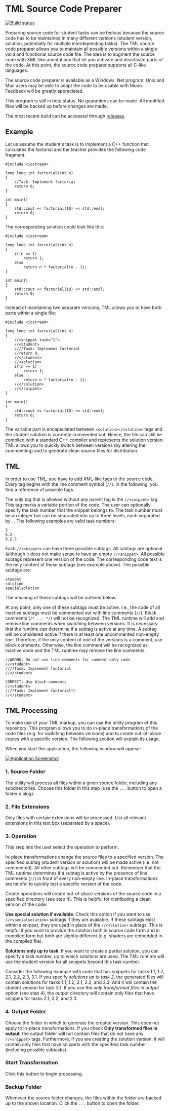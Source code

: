 TML Source Code Preparer
==

[![Build status](https://ci.appveyor.com/api/projects/status/c3kga7i87nv5qios?svg=true)](https://ci.appveyor.com/project/NSchertler/tmlsourcecodepreparer)

Preparing source code for student tasks can be tedious because the source code has to be maintained in many different versions (student version, solution, potentially for multiple interdepending tasks).
The TML source code preparer allows you to maintain all possible versions within a single valid and functional source code file.
The idea is to augment the source code with XML-like annotations that let you activate and deactivate parts of the code.
At this point, the source code preparer supports all C-like languages.

The source code preparer is available as a Windows .Net program.
Unix and Mac users may be able to adapt the code to be usable with Mono.
Feedback will be greatly appreciated.

This program is still in beta status.
No guarantees can be made.
All modified files will be backed up before changes are made.

The most recent build can be accessed through [releases](http://github.com/NSchertler/TMLSourceCodePreparer/releases/latest).

Example
--

Let us assume the student's task is to implement a C++ function that calculates the factorial and the teacher provides the following code fragment:

	#include <iostream>

	long long int factorial(int n)
	{
		//Task: Implement factorial
		return 0;
	}

	int main()
	{
		std::cout << factorial(10) << std::endl;
		return 0;
	}
	
The corresponding solution could look like this:

	#include <iostream>

	long long int factorial(int n)
	{
		if(n <= 1)
			return 1;
		else
			return n * factorial(n - 1);
	}

	int main()
	{
		std::cout << factorial(10) << std::endl;
		return 0;
	}
	
Instead of maintaining two separate versions, TML allows you to have both parts within a single file:

	#include <iostream>
	
	long long int factorial(int n)
	{
		//<snippet task="1">
		//<student>
		////Task: Implement factorial
		//return 0;
		//</student>
		//<solution>
		if(n <= 1)
			return 1;
		else
			return n * factorial(n - 1);
		//</solution>
		//</snippet>
	}

	int main()
	{
		std::cout << factorial(10) << std::endl;
		return 0;
	}
The variable part is encapsulated between `<solution></solution>` tags and the student solution is currently commented out.
Hence, the file can still be compiled with a standard C++ compiler and represents the solution version.
TML allows you to quickly switch between versions (by altering the commenting) and to generate clean source files for distribution.

TML
-

In order to use TML, you have to add XML-like tags to the source code.
Every tag begins with the line comment symbol (`//`).
In the following, you find a reference of possible tags.

The only tag that is allowed without any parent tag is the `//<snippet>` tag.
This tag marks a variable portion of the code.
The user can optionally specify the task number that the snippet belongs to.
The task number must be an integer but can be separated into up to three levels, each separated by `.`.
The following examples are valid task numbers:

    3
	6.2
	9.2.5
	
Each `//<snippet>` can have three possible subtags.
All subtags are optional (although it does not make sense to have an empty `//<snippet>`.
All possible subtags represent one version of the code.
The corresponding code text is the only content of these subtags (see example above).
The possible subtags are:

    student
	solution
	specialsolution
The meaning of these subtags will be outlined below.
	
At any point, only one of these subtags must be active.
I.e., the code of all inactive subtags must be commented out with line comments (`//`).
Block comments (`/* ... */`) will not be recognized.
The TML runtime will add and remove line comments when switching between versions.
It is necessary that the runtime can determine if a subtag is active at any time.
A subtag will be considered active if there is at least one uncommented non-empty line.
Therefore, if the only content of one of the versions is a comment, use block comments.
Otherwise, the line comment will be recognized as inactive code and the TML runtime may remove the line comments:

	//WRONG: Do not use line comments for comment-only code
    //<student>
	////Task: Implement factorial
	//</student>
	
	CORRECT: Use block-comments
	//<student>
	///*Task: Implement factorial*/
	//</student>

TML Processing
-

To make use of your TML markup, you can use the utility program of this repository.
This program allows you to do in-place transformations of the code files (e.g. for switching between versions) and to create out-of-place copies with a specific version.
The following section will explain its usage.

When you start the application, the following window will appear:

[![Application Screenshot][1]][1]

### 1. Source Folder

The utility will process all files within a given source folder, including any subdirectories.
Choose this folder in this step (use the `...` button to open a folder dialog).

### 2. File Extensions

Only files with certain extensions will be processed.
List all relevant extensions in this text box (separated by a space).

### 3. Operation

This step lets the user select the operation to perform.

In-place transformations change the source files to a specified version.
The specified subtag (student version or solution) will be made active (i.e. not commented).
All other subtags will be commented out.
Remember that the TML runtime determines if a subtag is active by the presence of line comments (`//`) in front of every non-empty line.
In-place transformations are helpful to quickly test a specific version of the code.

Create operations will create out-of-place versions of the source code in a specified directory (see step 4).
This is helpful for distributing a clean version of the code.

**Use special solution if available**: Check this option if you want to use `//<specialsolution>` subtags if they are available.
If these subtags exist within a snippet, they are used in place of the `//<solution>` subtags.
This is helpful if you want to provide the solution both in source code form and in compiled form but both are slightly different (e.g. shaders are embedded in the compiled file).

**Solutions only up to task**:
If you want to create a partial solution, you can specify a task number, up to which solutions are used.
The TML runtime will use the student version for all snippets beyond this task number.

Consider the following example with code that has snippets for tasks 1.1, 1.2, 2.1, 2.2, 2.3, 3.1.
If you specify *solutions up to task 2*, the generated files will contain solutions for tasks 1.1, 1.2, 2.1, 2.2, and 2.3.
And it will contain the student version for task 3.1.
If you use the *only transformed files in output* option (see step 4), the output directory will contain only files that have snippets for tasks 2.1, 2.2, and 2.3.

### 4. Output Folder

Choose the folder in which to generate the created version.
This does not apply to in-place transformations.
If you check **Only transformed files in output**, the output folder will not contain files that do not have any `//<snippet>` tags.
Furthermore, if you are creating the solution version, it will contain only files that have snippets with the specified task number (including possible subtasks).

### Start Transformation

Click this button to begin processing.

### Backup Folder

Whenever the source folder changes, the files within the folder are backed up to the shown location.
Click the `...` button to open the folder.

  [1]: doc/screenshot.png